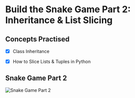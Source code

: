 # Build the Snake Game Part 2: Inheritance & List Slicing  


## Concepts Practised  
- [x] Class Inheritance  
- [x] How to Slice Lists & Tuples in Python  


## Snake Game Part 2  
![Snake Game Part 2](https://user-images.githubusercontent.com/98851253/154784140-a3e09fa8-1c0e-4f66-8329-1c1322d802df.gif)



